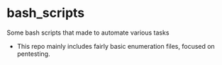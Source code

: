 # bash_scripts
Some bash scripts that made to automate various tasks

- This repo mainly includes fairly basic enumeration files, focused on pentesting.
